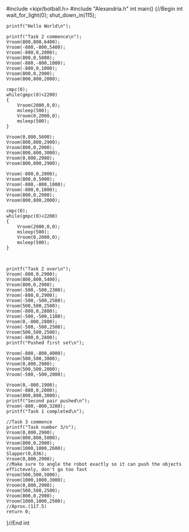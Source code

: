 #include <kipr/botball.h> 
#include "Alexandria.h"
int main() 
{//Begin int 
    wait_for_light(0);
    shut_down_in(115);
    
    printf("Hello World\n"); 
    
    printf("Task 2 commence\n");
    Vroom(800,800,6400);
    Vroom(-800,-800,5400);
    Vroom(-800,0,2000);
    Vroom(800,0,5000);
	Vroom(-800,-800,1000);
    Vroom(-800,0,1000);
    Vroom(800,0,2900);
	Vroom(800,800,2000);
    
    cmpc(0);
	while(gmpc(0)<2200)
	{
    	Vroom(2000,0,0);
    	msleep(500);
    	Vroom(0,2000,0);
    	msleep(500);
	}

	Vroom(0,800,5600);
    Vroom(800,800,2900);
    Vroom(800,0,2900);
    Vroom(800,800,3000);
    Vroom(0,800,2900);
	Vroom(800,800,2900);
    
    Vroom(-800,0,2000);
    Vroom(800,0,5000);
	Vroom(-800,-800,1000);
    Vroom(-800,0,1000);
    Vroom(800,0,2900);
	Vroom(800,800,2000);
    
	cmpc(0);
	while(gmpc(0)<2200)
	{
    	Vroom(2000,0,0);
    	msleep(500);
    	Vroom(0,2000,0);
    	msleep(500);
	}
    
    
	
	printf("Task 2 over\n");
    Vroom(-800,0,2900);
   	Vroom(800,800,5400);
    Vroom(800,0,2900);
    Vroom(-500,-500,2300);
    Vroom(-800,0,2900);
    Vroom(-500,-500,2500);
    Vroom(500,500,2500);
    Vroom(-800,0,2800);
    Vroom(-500,-500,1100);
    Vroom(0,-800,2800);
    Vroom(-500,-500,2500);
    Vroom(500,500,2500);
    Vroom(-800,0,2800);
	printf("Pushed first set\n");
    
	Vroom(-800,-800,4000);
	Vroom(500,500,3000);
	Vroom(0,800,2900);
	Vroom(500,500,2000);
	Vroom(-500,-500,2000);

	Vroom(0,-800,1900);
	Vroom(-800,0,2000);
	Vroom(800,800,3000);
	printf("Second pair pushed\n");
	Vroom(-800,-800,3200);
	printf("Task 1 completed\n");

	//Task 3 commence
	printf("Task number 3/n");
	Vroom(0,800,2900);
    Vroom(800,800,5000);
    Vroom(800,0,2900);
    Vroom(1000,1000,2600);
	Slapper(0,836);
	Vroom(0,800,2900);
	//Make sure to angle the robot exactly so it can push the objects effictevely, don't go too fast 
	Vroom(500,500,5000);
	Vroom(1000,1000,3000);
	Vroom(0,800,2900);
	Vroom(500,500,2500);
	Vroom(800,0,2900);
	Vroom(1000,1000,2500);
	//Aprox.(117.5)
	return 0;
}//End int
